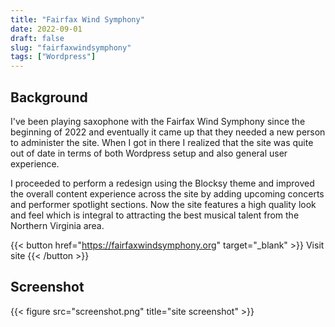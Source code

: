 ```yaml
---
title: "Fairfax Wind Symphony"
date: 2022-09-01
draft: false
slug: "fairfaxwindsymphony"
tags: ["Wordpress"]
---
```


## Background

I've been playing saxophone with the Fairfax Wind Symphony since the beginning of 2022 and eventually it came up that they needed a new person to administer the site. When I got in there I realized that the site was quite out of date in terms of both Wordpress setup and also general user experience.

I proceeded to perform a redesign using the Blocksy theme and improved the overall content experience across the site by adding upcoming concerts and performer spotlight sections. Now the site features a high quality look and feel which is integral to attracting the best musical talent from the Northern Virginia area.

{{< button href="https://fairfaxwindsymphony.org" target="_blank" >}}
Visit site
{{< /button >}}

## Screenshot

{{< figure src="screenshot.png" title="site screenshot" >}}
